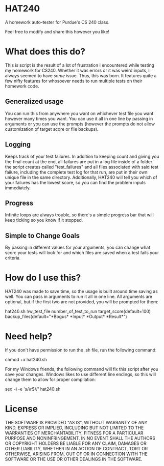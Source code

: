 # HAT240
A homework auto-tester for Purdue's CS 240 class.

Feel free to modify and share this however you like!

# What does this do?

This is script is the result of a lot of frustration I encountered while testing my homework for CS240. Whether it was errors or it was weird inputs, I always seemed to have *some* issue. Thus, this was born. It features quite a few nifty features for whosoever needs to run multiple tests on their homework code.

## Generalized usage
You can run this from anywhere you want on whichever test file you want however many times you want. You can use it all in one line by passing in arguments or you can use the prompts (however the prompts do not allow customization of target score or file backups).

## Logging
Keeps track of your test failures. In addition to keeping count and giving you the final count at the end, all failures are put in a log file inside of a folder the script creates called "test_failures" and all files associated with said test failure, including the complete test log for that run, are put in their own unique file in the same directory. Additionally, HAT240 will tell you which of your failures has the lowest score, so you can find the problem inputs immediately.

## Progress
Infinite loops are always trouble, so there's a simple progress bar that will keep ticking so you know if it stopped.

## Simple to Change Goals
By passing in different values for your arguments, you can change what score your tests will look for and which files are saved when a test fails your criteria.

# How do I use this?

HAT240 was made to save time, so the usage is built around time saving as well. You can pass in arguments to run it all in one line. All arguments are optional, but if the first two are not provided, you will be prompted for them:

hat240.sh hw_test_file number_of_test_to_run target_score(default=100) backup_files(default="\*Bogus\* \*Input\* \*Output\* \*Result\*")

# Need help?
If you don't have permission to run the .sh file, run the following command:

chmod +x hat240.sh

For my Windows friends, the following command will fix this script after you save your changes. Windows likes to use different line endings, so this will change them to allow for proper compilation:

sed -i -e 's/\r$//' hat240.sh

# License

THE SOFTWARE IS PROVIDED "AS IS", WITHOUT WARRANTY OF ANY KIND, EXPRESS OR IMPLIED, INCLUDING BUT NOT LIMITED TO THE WARRANTIES OF MERCHANTABILITY, FITNESS FOR A PARTICULAR PURPOSE AND NONINFRINGEMENT. IN NO EVENT SHALL THE AUTHORS OR COPYRIGHT HOLDERS BE LIABLE FOR ANY CLAIM, DAMAGES OR OTHER LIABILITY, WHETHER IN AN ACTION OF CONTRACT, TORT OR OTHERWISE, ARISING FROM, OUT OF OR IN CONNECTION WITH THE SOFTWARE OR THE USE OR OTHER DEALINGS IN THE SOFTWARE.
